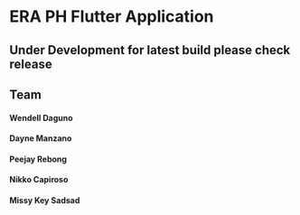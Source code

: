 # ERA PH Flutter Application

## Under Development for latest build please check release

## Team
#### Wendell Daguno
#### Dayne Manzano
#### Peejay Rebong
#### Nikko Capiroso
#### Missy Key Sadsad